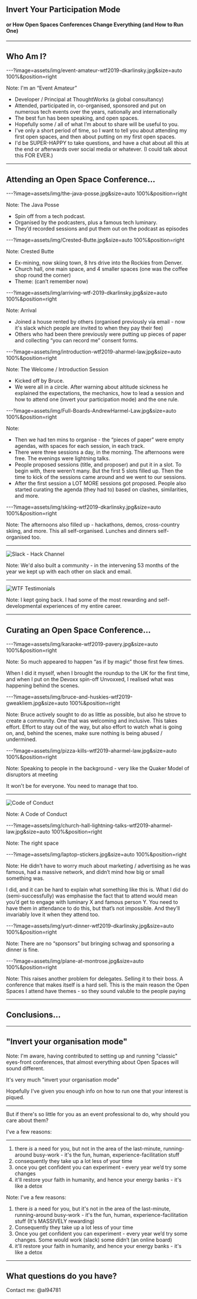 ## **Invert Your Participation Mode**
#### or How Open Spaces Conferences Change Everything (and How to Run One)

--- 

## Who Am I?

---?image=assets/img/event-amateur-wtf2019-dkarlinsky.jpg&size=auto 100%&position=right

Note: 
I'm an “Event Amateur”
 - Developer / Principal at ThoughtWorks (a global consultancy)
 - Attended, participated in, co-organised, sponsored and put on numerous tech events over the years, nationally and internationally
 - The best fun has been speaking, and open spaces. 
 - Hopefully some / all of what I’m about to share will be useful to you. 
 - I've only a short period of time, so I want to tell you about attending my first open spaces, and then about putting on my first open spaces. 
 - I'd be SUPER-HAPPY to take questions, and have a chat about all this at the end or afterwards over social media or whatever. (I could talk about this FOR EVER.)

---

## Attending an Open Space Conference...

---?image=assets/img/the-java-posse.jpg&size=auto 100%&position=right

Note:
The Java Posse
 - Spin off from a tech podcast. 
 - Organised by the podcasters, plus a famous tech luminary. 
 - They’d recorded sessions and put them out on the podcast as episodes 

---?image=assets/img/Crested-Butte.jpg&size=auto 100%&position=right

Note:
Crested Butte
 - Ex-mining, now skiing town, 8 hrs drive into the Rockies from Denver. 
 - Church hall, one main space, and 4 smaller spaces (one was the coffee shop round the corner)
 - Theme: (can’t remember now)

---?image=assets/img/arriving-wtf-2019-dkarlinsky.jpg&size=auto 100%&position=right

Note:
Arrival
 - Joined a house rented by others (organised previously via email - now it's slack which people are invited to when they pay their fee)
 - Others who had been there previously were putting up pieces of paper and collecting “you can record me” consent forms. 

---?image=assets/img/introduction-wtf2019-aharmel-law.jpg&size=auto 100%&position=right

Note:
The Welcome / Introduction Session
 - Kicked off by Bruce. 
 - We were all in a circle. After warning about altitude sickness he explained the expectations, the mechanics, how to lead a session and how to attend one (invert your participation mode) and the one rule. 

---?image=assets/img/Full-Boards-AndrewHarmel-Law.jpg&size=auto 100%&position=right

Note:
 - Then we had ten mins to organise - the “pieces of paper” were empty agendas, with spaces for each session, in each track. 
 - There were three sessions a day, in the morning. The afternoons were free. The evenings were lightning talks. 
 - People proposed sessions (title, and proposer) and put it in a slot. To begin with, there weren’t many. But the first 5 slots filled up. Then the time to kick of the sessions came around and we went to our sessions. 
 - After the first session a LOT MORE sessions got proposed. People also started curating the agenda (they had to) based on clashes, similarities, and more. 

---?image=assets/img/skiing-wtf2019-dkarlinsky.jpg&size=auto 100%&position=right

Note:
The afternoons also filled up - hackathons, demos, cross-country skiing, and more. This all self-organised. Lunches and dinners self-organised too. 

---

![Slack - Hack Channel](assets/img/Slack-Hackday.png)

Note:
We'd also built a community - in the intervening 53 months of the year we kept up with each other on slack and email.

---

![WTF Testimonials](assets/img/ahl-wtf-site-quote.png)

Note:
I kept going back.  I had some of the most rewarding and self-developmental experiences of my entire career.

---

## Curating an Open Space Conference... 

---?image=assets/img/karaoke-wtf2019-pavery.jpg&size=auto 100%&position=right

Note:
So much appeared to happen “as if by magic” those first few times. 

When I did it myself, when I brought the roundup to the UK for the first time, and when I put on the Devoxx spin-off Unvoxxed, I realised what was happening behind the scenes. 

---?image=assets/img/bruce-and-huskies-wtf2019-gweakliem.jpg&size=auto 100%&position=right

Note:
Bruce actively sought to do as little as possible, but also he strove to create a community. One that was welcoming and inclusive.  This takes effort.  Effort to stay out of the way, but also effort to watch what is going on, and, behind the scenes, make sure nothing is being abused / undermined.

---?image=assets/img/pizza-kills-wtf2019-aharmel-law.jpg&size=auto 100%&position=right

Note:
Speaking to people in the background - very like the Quaker Model of disruptors at meeting

It won't be for everyone. You need to manage that too.

---

![Code of Conduct](assets/img/code-of-conduct.png)

Note:
A Code of Conduct

---?image=assets/img/church-hall-lightning-talks-wtf2019-aharmel-law.jpg&size=auto 100%&position=right

Note:
The right space

---?image=assets/img/laptop-stickers.jpg&size=auto 100%&position=right

Note:
He didn’t have to worry much about marketing / advertising as he was famous, had a massive network, and didn’t mind how big or small something was. 

I did, and it can be hard to explain what something like this is. What I did do (semi-successfully) was emphasise the fact that to attend would mean you’d get to engage with luminary X and famous person Y. You need to have them in attendance to do this, but that’s not impossible. And they’ll invariably love it when they attend too. 

---?image=assets/img/yurt-dinner-wtf2019-dkarlinsky.jpg&size=auto 100%&position=right

Note:
There are no “sponsors” but bringing schwag and sponsoring a dinner is fine. 

---?image=assets/img/plane-at-montrose.jpg&size=auto 100%&position=right

Note:
This raises another problem for delegates. Selling it to their boss. A conference that makes itself is a hard sell. 
This is the main reason the Open Spaces I attend have themes - so they sound valuble to the people paying

---

## Conclusions...

---

## "Invert your organisation mode"

Note:
I'm aware, having contributed to setting up and running "classic" eyes-front conferences, that almost everything about Open Spaces will sound different.

It's very much "invert your organisation mode"

Hopefully I've given you enough info on how to run one that your interest is piqued.

---

But if there's so little for you as an event professional to do, why should you care about them?

I've a few reasons:

---

1. there _is_ a need for you, but not in the area of the last-minute, running-around busy-work - it's the fun, human, experience-facilitation stuff
1. consequently they take up a lot less of your time
1. once you get confident you can experiment - every year we’d try some changes
1. it'll restore your faith in humanity, and hence your energy banks - it's like a detox

Note:
I've a few reasons:

1. there _is_ a need for you, but it's not in the area of the last-minute, running-around busy-work - it's the fun, human, experience-facilitation stuff (It's MASSIVELY rewarding)
1. Consequently they take up a lot less of your time
1. Once you get confident you can experiment - every year we’d try some changes. Some would work (slack) some didn’t (an online board)
1. it'll restore your faith in humanity, and hence your energy banks - it's like a detox

---

## What questions do you have?

Contact me: @al94781
